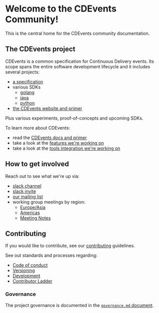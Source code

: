 # Welcome to the CDEvents Community!

This is the central home for the CDEvents community documentation.

## The CDEvents project

CDEvents is a common specification for Continuous Delivery events.
Its scope spans the entire software development lifecycle and it includes several projects:

* [a specification](https://github.com/cdevents/spec)
* various SDKs
  * [golang](https://github.com/cdevents/go-sdk)
  * [java](https://github.com/cdevents/go-java)
  * [python](https://github.com/cdevents/go-python)
* [the CDEvents website and primer](https://github.com/cdevents/cdevents.dev)

Plus various experiments, proof-of-concepts and upcoming SDKs.

To learn more about CDEvents:

* read the [CDEvents docs and primer](https://cdevents.dev/docs/)
* take a look at the [features we're working on](https://github.com/orgs/cdevents/projects/1)
* take a look at the [tools integration we're working on](https://github.com/orgs/cdevents/projects/4)

## How to get involved

Reach out to see what we're up via:

* [slack channel](https://cdeliveryfdn.slack.com/archives/C030SKZ0F4K)
* [slack invite](https://join.slack.com/t/cdeliveryfdn/shared_invite/zt-nwc0jjd0-G65oEpv5ynFfPD5oOX5Ogg)
* [our mailing list](https://groups.google.com/g/cdevents-dev)
* working group meetings by region:
  * [Europe/Asia](https://calendar.google.com/calendar/u/0/event?eid=YjI4aDcybzA5bTlkdW9hOTBlMmFtcWE4ZDdfMjAyNTA5MDlUMTQwMDAwWiBsaW51eGZvdW5kYXRpb24ub3JnX21oZjBrbWdlZG42N2lobmk4cjEyOWF2cDI0QGc)
  * [Americas](https://calendar.google.com/calendar/u/0/event?eid=MWsxaG9vdGtxcWxuYjJvdHIyN3A0Y3R1ZXFfMjAyNTA5MjNUMTcwMDAwWiBsaW51eGZvdW5kYXRpb24ub3JnX21oZjBrbWdlZG42N2lobmk4cjEyOWF2cDI0QGc)
  * [Meeting Notes](https://hackmd.io/2FRGlw9fTMmKN1OQUVvguA)

## Contributing

If you would like to contribute, see our [contributing](https://github.com/cdevents/.github/blob/main/docs/CONTRIBUTING.md)
guidelines.

See out standards and processes regarding:

* [Code of conduct](https://github.com/cdevents/.github/blob/main/docs/CODE_OF_CONDUCT.md)
* [Versioning](https://cdevents.dev/docs/primer/#versioning)
* [Development](processes.md#contributions)
* [Contributor Ladder](processes.md#contributor-ladder)

### Governance

The project governance is documented in the [`governance.md` document](/governance.md).

